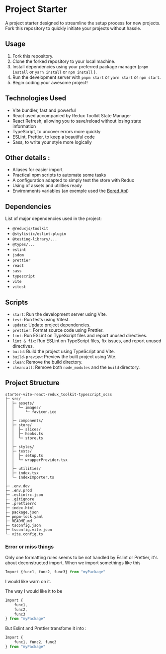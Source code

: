 # Project Starter

A project starter designed to streamline the setup process for new projects. Fork this repository to quickly initiate your projects without hassle.

## Usage

1. Fork this repository.
2. Clone the forked repository to your local machine.
3. Install dependencies using your preferred package manager (`pnpm install` or `yarn install` or `npm install` ).
4. Run the development server with `pnpm start` or `yarn start` or `npm start`.
5. Begin coding your awesome project!

## Technologies Used

- Vite bundler, fast and powerful
- React used accompanied by Redux Toolkit State Manager
- React Refresh, allowing you to save/reload without losing state information
- TypeScript, to uncover errors more quickly
- ESLint, Prettier, to keep a beautiful code
- Sass, to write your style more logically

## Other details :

- Aliases for easier import
- Practical npm scripts to automate some tasks
- A configuration adapted to simply test the store with Redux
- Using of assets and utilities ready
- Environments variables (an exemple used the [Bored Api](https://www.boredapi.com/))

## Dependencies

List of major dependencies used in the project:

- `@reduxjs/toolkit`
- `@stylistic/eslint-plugin`
- `@testing-library/...`
- `@types/...`
- `eslint`
- `jsdom`
- `prettier`
- `react`
- `sass`
- `typescript`
- `vite`
- `vitest`

## Scripts

- `start`: Run the development server using Vite.
- `test`: Run tests using Vitest.
- `update`: Update project dependencies.
- `prettier`: Format source code using Prettier.
- `lint`: Run ESLint on TypeScript files and report unused directives.
- `lint & fix`: Run ESLint on TypeScript files, fix issues, and report unused directives.
- `build`: Build the project using TypeScript and Vite.
- `build-preview`: Preview the built project using Vite.
- `clean`: Remove the build directory.
- `clean:all`: Remove both `node_modules` and the `build` directory.

## Project Structure

```
starter-vite-react-redux_toolkit-typescript_scss
├─ src/
│  ├─ assets/
│  │  └─ images/
│  │     └─ favicon.ico
│  │
│  ├─ components/
│  ├─ store/
│  │  ├─ slices/
│  │  ├─ hooks.ts
│  │  └─ store.ts
│  │
│  ├─ styles/
│  ├─ tests/
│  │  ├─ setup.ts
│  │  └─ wrapperProvider.tsx
│  │
│  ├─ utilities/
│  ├─ index.tsx
│  └─ IndexImporter.ts
│
├─ .env.dev
├─ .env.prod
├─ .eslintrc.json
├─ .gitignore
├─ .prettierrc
├─ index.html
├─ package.json
├─ pnpm-lock.yaml
├─ README.md
├─ tsconfig.json
├─ tsconfig.vite.json
└─ vite.config.ts
```

### Error or miss things
Only one formatting rules seems to be not handled by Eslint or Prettier, it's about deconstructed import.
When we import somethings like this

```js
Import {func1, func2, func3} from "myPackage"
```
I would like warn on it.

The way I would like it to be
```js
Import {
    func1,
    func2,
    func3
} from "myPackage"
```

But Eslint and Prettier transfome it into :
```js
Import {
    func1, func2, func3
} from "myPackage"
```